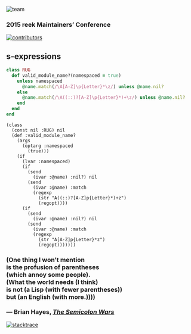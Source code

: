![team](img/team.jpg)

### 2015 <span class='reek'>reek</span> Maintainers’ Conference


[![contributors](img/contributors.png)](https://github.com/troessner/reek/graphs/contributors)


## s-expressions

```Ruby
class RUG
  def valid_module_name?(namespaced = true)
    unless namespaced
      @name.match(/\A[A-Z]\p{Letter}*\z/) unless @name.nil?
    else
      @name.match(/\A((::)?[A-Z]\p{Letter}*)+\z/) unless @name.nil?
    end
  end
end
```


```
(class
  (const nil :RUG) nil
  (def :valid_module_name?
    (args
      (optarg :namespaced
        (true)))
    (if
      (lvar :namespaced)
      (if
        (send
          (ivar :@name) :nil?) nil
        (send
          (ivar :@name) :match
          (regexp
            (str "A((::)?[A-Z]p{Letter}*)+z")
            (regopt))))
      (if
        (send
          (ivar :@name) :nil?) nil
        (send
          (ivar :@name) :match
          (regexp
            (str "A[A-Z]p{Letter}*z")
            (regopt)))))))
```


### (One thing I won’t mention<br />is the profusion of parentheses<br />(which annoy some people).<br />(What the world needs (I think)<br />is not (a Lisp (with fewer parentheses))<br />but (an English (with more.))))<br /><br />— Brian Hayes, [_The Semicolon Wars_](http://www.americanscientist.org/issues/id.3489,y.0,no.,content.true,page.1,css.print/issue.aspx)
<!-- .element: class="quote" -->


[![stacktrace](img/stacktrace.png)](https://twitter.com/therealadam/status/13338687140003841)
